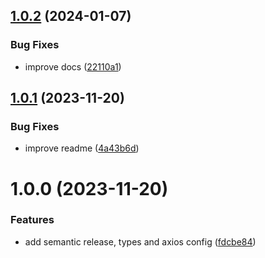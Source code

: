 ## [1.0.2](https://github.com/mariohamann/figma-export-assets/compare/v1.0.1...v1.0.2) (2024-01-07)


### Bug Fixes

* improve docs ([22110a1](https://github.com/mariohamann/figma-export-assets/commit/22110a1a3fd4644bfafbefb63fecbb0b645681a4))

## [1.0.1](https://github.com/mariohamann/figma-export-assets/compare/v1.0.0...v1.0.1) (2023-11-20)


### Bug Fixes

* improve readme ([4a43b6d](https://github.com/mariohamann/figma-export-assets/commit/4a43b6d9cddcda501e04dd1a101f7b916ff355b9))

# 1.0.0 (2023-11-20)


### Features

* add semantic release, types and axios config ([fdcbe84](https://github.com/mariohamann/figma-export-assets/commit/fdcbe84e0785ca565e7dd0999ccea96b028547b8))

